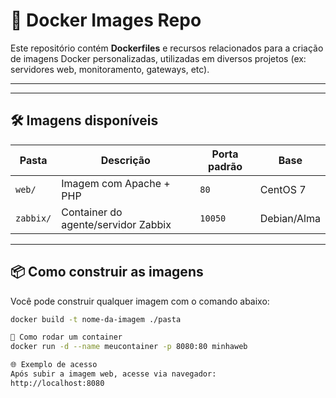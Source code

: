 # 🐳 Docker Images Repo

Este repositório contém **Dockerfiles** e recursos relacionados para a criação de imagens Docker personalizadas, utilizadas em diversos projetos (ex: servidores web, monitoramento, gateways, etc).

---

---

## 🛠️ Imagens disponíveis

| Pasta     | Descrição                               | Porta padrão | Base       |
|-----------|------------------------------------------|--------------|------------|
| `web/`    | Imagem com Apache + PHP                  | `80`         | CentOS 7   |
| `zabbix/` | Container do agente/servidor Zabbix      | `10050`      | Debian/Alma|

---

## 📦 Como construir as imagens

Você pode construir qualquer imagem com o comando abaixo:

```bash
docker build -t nome-da-imagem ./pasta

🚀 Como rodar um container
docker run -d --name meucontainer -p 8080:80 minhaweb

🌐 Exemplo de acesso
Após subir a imagem web, acesse via navegador:
http://localhost:8080



